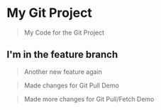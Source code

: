 # My Git Project

> My Code for the Git Project

## I'm in the feature branch

> Another new feature again

> Made changes for Git Pull Demo

> Made more changes for Git Pull/Fetch Demo
